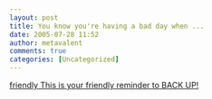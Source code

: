 ```yaml
---
layout: post
title: You know you're having a bad day when ...
date: 2005-07-28 11:52
author: metavalent
comments: true
categories: [Uncategorized]
---
```

<a href="http://boards.fool.com/message.asp?mid=22777649&amp;sort=whole&amp;source=ihtfoceml654000">friendly  This is your friendly reminder to BACK UP!</a>
